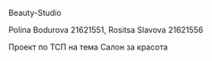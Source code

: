 Beauty-Studio

Polina Bodurova 21621551, Rositsa Slavova 21621556

Проект по ТСП на тема Салон за красота
